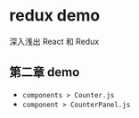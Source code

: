 # redux demo

深入浅出 React 和 Redux

## 第二章 demo

- `components > Counter.js`
- `component > CounterPanel.js`